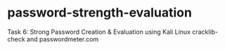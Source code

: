 # password-strength-evaluation
Task 6: Strong Password Creation &amp; Evaluation using Kali Linux cracklib-check and passwordmeter.com
